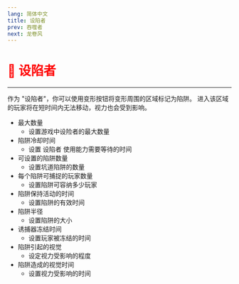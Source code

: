 ```yaml
---
lang: 简体中文
title: 设陷者
prev: 吞噬者
next: 龙卷风
---
```


# <font color=red>🤸 <b>设陷者</b></font> <Badge text="Hindering" type="tip" vertical="middle"/>

***

作为 "设陷者"，你可以使用变形按钮将变形周围的区域标记为陷阱。 进入该区域的玩家将在短时间内无法移动，视力也会受到影响。

- 最大数量
  - 设置游戏中设险者的最大数量
- 陷阱冷却时间
  - 设置 设陷者 使用能力需要等待的时间
- 可设置的陷阱数量
  - 设置坑道陷阱的数量
- 每个陷阱可捕捉的玩家数量
  - 设置陷阱可容纳多少玩家
- 陷阱保持活动的时间
  - 设置陷阱的有效时间
- 陷阱半径
  - 设置陷阱的大小
- 诱捕器冻结时间
  - 设置玩家被冻结的时间
- 陷阱引起的视觉
  - 设定视力受影响的程度
- 陷阱造成的视觉时间
  - 设置视力受影响的时间

>
